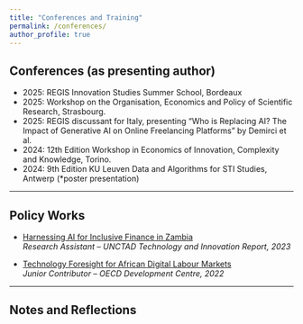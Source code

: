 ```yaml
---
title: "Conferences and Training"
permalink: /conferences/
author_profile: true
---
```


## Conferences (as presenting author)
- 2025: REGIS Innovation Studies Summer School, Bordeaux
- 2025: Workshop on the Organisation, Economics and Policy of Scientific Research, Strasbourg.
- 2025: REGIS discussant for Italy, presenting “Who is Replacing AI? The Impact of Generative AI on Online
 Freelancing Platforms” by Demirci et al.
- 2024: 12th Edition Workshop in Economics of Innovation, Complexity and Knowledge, Torino.
- 2024: 9th Edition KU Leuven Data and Algorithms for STI Studies, Antwerp (*poster presentation)

---

## Policy Works

- [Harnessing AI for Inclusive Finance in Zambia](https://example.com/publication-link)  
  *Research Assistant – UNCTAD Technology and Innovation Report, 2023*

- [Technology Foresight for African Digital Labour Markets](https://example.com/tech-foresight)  
  *Junior Contributor – OECD Development Centre, 2022*

---

## Notes and Reflections
